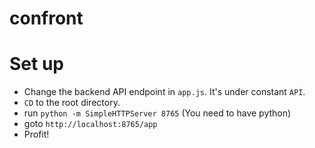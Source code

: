 confront
========

# Set up

* Change the backend API endpoint in `app.js`. It's under constant `API`.
* `CD` to the root directory.
* run `python -m SimpleHTTPServer 8765` (You need to have python)
* goto `http://localhost:8765/app`
* Profit!
